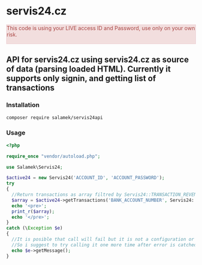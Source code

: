 # servis24.cz

<div style="width:100%; height:50px; background:#f2dede; border: 1px solid #ebccd1; color:#a94442;">
  This code is using your LIVE access ID and Password, use only on your own risk.
</div>

## API for servis24.cz using servis24.cz as source of data (parsing loaded HTML). Currently it supports only signin, and getting list of transactions


### Installation

```bash
composer require salamek/servis24api

```

### Usage

```php
<?php

require_once "vendor/autoload.php";

use Salamek\Servis24;

$active24 = new Servis24('ACCOUNT_ID', 'ACCOUNT_PASSWORD');
try
{
  //Return transactions as array filtred by Servis24::TRANSACTION_REVENUES
  $array = $active24->getTransactions('BANK_ACCOUNT_NUMBER', Servis24::TRANSACTION_REVENUES);
  echo '<pre>';
  print_r($array);
  echo '</pre>';
}
catch (\Exception $e)
{
  //It is posible that call will fail but it is not a configuration or code issue... servis24.cz is rly bad piece of sh*t and it act very strange on relogin
  //So i suggest to try calling it one more time after error is catched (and use sleep between calls)
  echo $e->getMessage();
}
```
